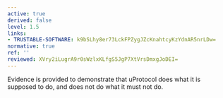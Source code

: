 ```yaml
---
active: true
derived: false
level: 1.5
links:
- TRUSTABLE-SOFTWARE: k9bSLhy8er73LckFPZygJZcKnahtcyKzYdnAR5nrLDw=
normative: true
ref: ''
reviewed: XVry2iLugrA9r0sWzlxKLfgS5JgP7XtVrsDmxgJoDEI=
---
```


Evidence is provided to demonstrate that uProtocol does what it is supposed to
do, and does not do what it must not do.
